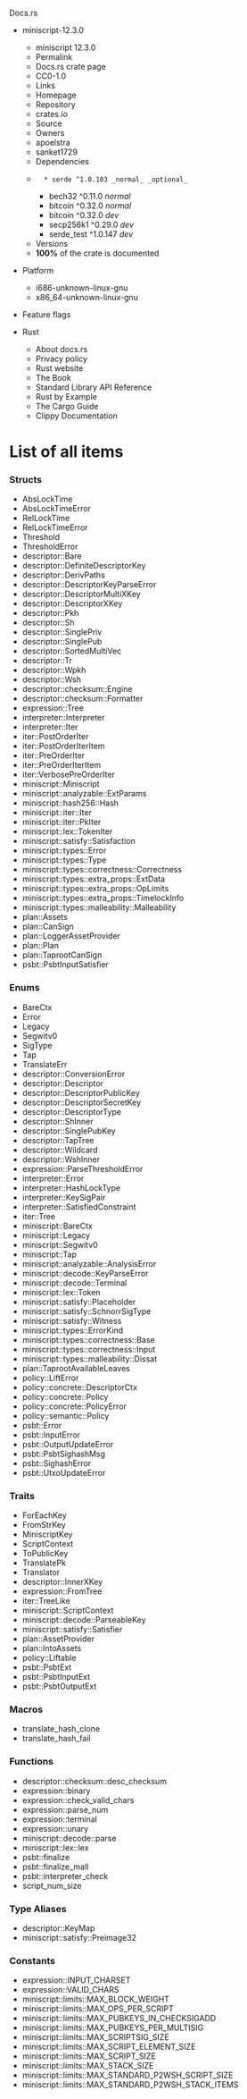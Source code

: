 Docs.rs
  * miniscript-12.3.0
    * miniscript 12.3.0 
    * Permalink 
    * Docs.rs crate page 
    * CC0-1.0
    * Links
    * Homepage 
    * Repository 
    * crates.io 
    * Source 
    * Owners
    * apoelstra 
    * sanket1729 
    * Dependencies
    *       * serde ^1.0.103 _normal_ _optional_
      * bech32 ^0.11.0 _normal_
      * bitcoin ^0.32.0 _normal_
      * bitcoin ^0.32.0 _dev_
      * secp256k1 ^0.29.0 _dev_
      * serde_test ^1.0.147 _dev_
    * Versions
    * **100%** of the crate is documented 
  * Platform
    * i686-unknown-linux-gnu
    * x86_64-unknown-linux-gnu
  * Feature flags


  * Rust
    * About docs.rs 
    * Privacy policy 
    * Rust website 
    * The Book 
    * Standard Library API Reference 
    * Rust by Example 
    * The Cargo Guide 
    * Clippy Documentation 


# List of all items
### Structs
  * AbsLockTime
  * AbsLockTimeError
  * RelLockTime
  * RelLockTimeError
  * Threshold
  * ThresholdError
  * descriptor::Bare
  * descriptor::DefiniteDescriptorKey
  * descriptor::DerivPaths
  * descriptor::DescriptorKeyParseError
  * descriptor::DescriptorMultiXKey
  * descriptor::DescriptorXKey
  * descriptor::Pkh
  * descriptor::Sh
  * descriptor::SinglePriv
  * descriptor::SinglePub
  * descriptor::SortedMultiVec
  * descriptor::Tr
  * descriptor::Wpkh
  * descriptor::Wsh
  * descriptor::checksum::Engine
  * descriptor::checksum::Formatter
  * expression::Tree
  * interpreter::Interpreter
  * interpreter::Iter
  * iter::PostOrderIter
  * iter::PostOrderIterItem
  * iter::PreOrderIter
  * iter::PreOrderIterItem
  * iter::VerbosePreOrderIter
  * miniscript::Miniscript
  * miniscript::analyzable::ExtParams
  * miniscript::hash256::Hash
  * miniscript::iter::Iter
  * miniscript::iter::PkIter
  * miniscript::lex::TokenIter
  * miniscript::satisfy::Satisfaction
  * miniscript::types::Error
  * miniscript::types::Type
  * miniscript::types::correctness::Correctness
  * miniscript::types::extra_props::ExtData
  * miniscript::types::extra_props::OpLimits
  * miniscript::types::extra_props::TimelockInfo
  * miniscript::types::malleability::Malleability
  * plan::Assets
  * plan::CanSign
  * plan::LoggerAssetProvider
  * plan::Plan
  * plan::TaprootCanSign
  * psbt::PsbtInputSatisfier


### Enums
  * BareCtx
  * Error
  * Legacy
  * Segwitv0
  * SigType
  * Tap
  * TranslateErr
  * descriptor::ConversionError
  * descriptor::Descriptor
  * descriptor::DescriptorPublicKey
  * descriptor::DescriptorSecretKey
  * descriptor::DescriptorType
  * descriptor::ShInner
  * descriptor::SinglePubKey
  * descriptor::TapTree
  * descriptor::Wildcard
  * descriptor::WshInner
  * expression::ParseThresholdError
  * interpreter::Error
  * interpreter::HashLockType
  * interpreter::KeySigPair
  * interpreter::SatisfiedConstraint
  * iter::Tree
  * miniscript::BareCtx
  * miniscript::Legacy
  * miniscript::Segwitv0
  * miniscript::Tap
  * miniscript::analyzable::AnalysisError
  * miniscript::decode::KeyParseError
  * miniscript::decode::Terminal
  * miniscript::lex::Token
  * miniscript::satisfy::Placeholder
  * miniscript::satisfy::SchnorrSigType
  * miniscript::satisfy::Witness
  * miniscript::types::ErrorKind
  * miniscript::types::correctness::Base
  * miniscript::types::correctness::Input
  * miniscript::types::malleability::Dissat
  * plan::TaprootAvailableLeaves
  * policy::LiftError
  * policy::concrete::DescriptorCtx
  * policy::concrete::Policy
  * policy::concrete::PolicyError
  * policy::semantic::Policy
  * psbt::Error
  * psbt::InputError
  * psbt::OutputUpdateError
  * psbt::PsbtSighashMsg
  * psbt::SighashError
  * psbt::UtxoUpdateError


### Traits
  * ForEachKey
  * FromStrKey
  * MiniscriptKey
  * ScriptContext
  * ToPublicKey
  * TranslatePk
  * Translator
  * descriptor::InnerXKey
  * expression::FromTree
  * iter::TreeLike
  * miniscript::ScriptContext
  * miniscript::decode::ParseableKey
  * miniscript::satisfy::Satisfier
  * plan::AssetProvider
  * plan::IntoAssets
  * policy::Liftable
  * psbt::PsbtExt
  * psbt::PsbtInputExt
  * psbt::PsbtOutputExt


### Macros
  * translate_hash_clone
  * translate_hash_fail


### Functions
  * descriptor::checksum::desc_checksum
  * expression::binary
  * expression::check_valid_chars
  * expression::parse_num
  * expression::terminal
  * expression::unary
  * miniscript::decode::parse
  * miniscript::lex::lex
  * psbt::finalize
  * psbt::finalize_mall
  * psbt::interpreter_check
  * script_num_size


### Type Aliases
  * descriptor::KeyMap
  * miniscript::satisfy::Preimage32


### Constants
  * expression::INPUT_CHARSET
  * expression::VALID_CHARS
  * miniscript::limits::MAX_BLOCK_WEIGHT
  * miniscript::limits::MAX_OPS_PER_SCRIPT
  * miniscript::limits::MAX_PUBKEYS_IN_CHECKSIGADD
  * miniscript::limits::MAX_PUBKEYS_PER_MULTISIG
  * miniscript::limits::MAX_SCRIPTSIG_SIZE
  * miniscript::limits::MAX_SCRIPT_ELEMENT_SIZE
  * miniscript::limits::MAX_SCRIPT_SIZE
  * miniscript::limits::MAX_STACK_SIZE
  * miniscript::limits::MAX_STANDARD_P2WSH_SCRIPT_SIZE
  * miniscript::limits::MAX_STANDARD_P2WSH_STACK_ITEMS


